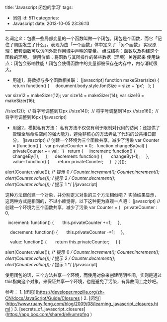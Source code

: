 title: 'Javascript 闭包的学习'
tags:
  - 闭包
id: 511
categories:
  - Javascript
date: 2013-10-05 23:36:13
---

名词定义：包裹一些局部变量的一个函数叫做一个闭包。闭包是个函数，而它「记住了周围发生了什么」。表现为由「一个函数」体中定义了「另个函数」
实现原理：嵌套函数可以访问外部作用域中声明的变量。
组成结构：函数以及构建这个函数的环境。
使用价值：将函数与其所操作的某些数据（环境）关连起来
使用缺点：闭包会影响性能！闭包会使得函数中的变量都被保存在内存中，内存消耗很大。
- 用途1，将数据与多个函数相关联：
[javascript]
 function makeSizer(size) {
   return function() {
     document.body.style.fontSize = size + 'px';
   };
 }

 var size12 = makeSizer(12);
 var size14 = makeSizer(14);
 var size16 = makeSizer(16);

 //size12();  // 将字号调整到12px
 //size14();  // 将字号调整到14px
 //size16();  // 将字号调整到16px
 [/javascript]

- 用途2，模拟私有方法：
私有方法不仅仅有利于限制对代码的访问：还提供了管理全局命名空间的强大能力，避免非核心的方法弄乱了代码的公共接口部分。
[javascript]
 // 创建一个环境为三个函数共享，减少了污染
 var Counter = (function() {
   var privateCounter = 0;
   function changeBy(val) {
     privateCounter += val;
   }
   return {
     increment: function() {
       changeBy(1);
     },
     decrement: function() {
       changeBy(-1);
     },
     value: function() {
       return privateCounter;
     }
   }
 })();

 alert(Counter.value()); /* 提示 0 */
 Counter.increment();
 Counter.increment();
 alert(Counter.value()); /* 提示 2 */
 Counter.decrement();
 alert(Counter.value()); /* 提示 1 */
 [/javascript]

这种方法跟创建一个对象，并分别定义对象的三个方法相似吧？
实验结果显示，这两种方式是相同的，不过小赖觉得，以下这种更为直观一点吧：
[javascript]
 // 创建一个环境为三个函数共享，减少了污染
 var Counter = {
   privateCounter : 0,

   increment: function() {
       this.privateCounter +=1;
     },

     decrement: function() {
       this.privateCounter -=1;
     },

     value: function() {
       return this.privateCounter;
     }
 }

 alert(Counter.value()); /* 提示 0 */
 Counter.increment();
 Counter.increment();
 alert(Counter.value()); /* 提示 2 */
 Counter.decrement();
 alert(Counter.value()); /* 提示 1 */
 [/javascript]

使用闭包的话，三个方法共享一个环境，而使用对象来创建明明空间，实则是通过this指向这个对象，来保证共享一个环境，也是避免了污染，有异曲同工之妙吧。

参考：
1\. [闭包](<span style="text-decoration: underline;">https://developer.mozilla.org/zh-CN/docs/JavaScript/Guide/Closures</span> )
2\. [闭包](<span style="text-decoration: underline;">http://www.ruanyifeng.com/blog/2009/08/learning_javascript_closures.html</span> )
3\. [secrets_of_javascript_closures](<span style="text-decoration: underline;">https://app.box.com/shared/elkumrpfng</span> )